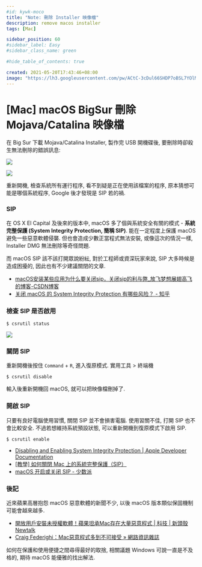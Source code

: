 ```yaml
---
#id: kywk-moco
title: "Note: 刪除 Installer 映像檔"
description: remove macos installer
tags: [Mac]

sidebar_position: 60
#sidebar_label: Easy
#sidebar_class_name: green

#hide_table_of_contents: true

created: 2021-05-20T17:43:46+08:00
image: "https://lh3.googleusercontent.com/pw/ACtC-3cDul66SHDP7oBSL7YOlMBo-SJl26dxZ8JYRv_9BfehLRz0El7Af6HPSRaBXo50ExW2q4oiF4cHsBmeAxq9Jj3GOJQYd4hjQ_MJIQf16HDYM12QvcbkhLLvFYRVY290eKrzn6rOyfiH-kCCHtdB7efiYg=w800-no?authuser=0"
---
```


[Mac] macOS BigSur 刪除 Mojava/Catalina 映像檔
============================================

在 Big Sur 下載 Mojava/Catalina Installer, 製作完 USB 開機碟後,
要刪除時卻殺生無法刪除的錯誤訊息:

![](https://lh3.googleusercontent.com/pw/ACtC-3ffdLlnCmW8o_SFteTCsMZJFCM5U8C6j35XsaBaHm4_i3ZNyUAa61GW3VXCgW35L94wrKJfVcGFh4w1O0ceIFsr60TZS7U8olpgKwjmVGIB8pOMSmFVq9wuFrArEF20pCCTf59nUTe4udddaJ2XRUzDMQ=w800-no?authuser=0)

![](https://lh3.googleusercontent.com/pw/ACtC-3e7r1g01lsEkcBDvycuOuJeEF7TaggbT9zWFpu7DgIaXo9-no5EgP0Ww-kSNGmaYsRGqQjTUZnufaVLHg5aFyTS8QuFIZqQZ8WCtTT9UStricHnqQTmBN9xpk-owXWZAcbso_1IXK_V4KPZJEJxRmYYvA=w808-no?authuser=0)

重新開機, 檢查系統所有運行程序, 看不到疑是正在使用該檔案的程序,
原本猜想可能是哪個系統程序, Google 後才發現是 SIP 若的禍.


### SIP ###

在 OS X El Capital 及後來的版本中, macOS 多了個與系統安全有關的模式 - 
__系統完整保護 (System Integrity Protection, 簡稱 SIP)__.
能在一定程度上保護 macOS 避免一些惡意軟體侵襲.
但也會造成少數正當程式無法安裝, 
或像這次的情況一樣, Installer DMG 無法刪除等奇怪問題.

而 macOS SIP 該不該打開眾說紛紜, 對於工程師或資深玩家來說, 
SIP 大多時候是造成困擾的, 因此也有不少建議關閉的文章.

-   [macOS安装某些应用为什么要关闭sip，关闭sip的利与弊_放飞梦想展翅高飞的博客-CSDN博客](https://blog.csdn.net/qq_45036710/article/details/103696230)
-   [关闭 macOS 的 System Integrity Protection 有哪些风险？ - 知乎](https://www.zhihu.com/question/40239893)


### 檢查 SIP 是否啟用 ###

``` shell
$ csrutil status
```

![](https://lh3.googleusercontent.com/pw/ACtC-3cj8SH0sp2wLMQ64l1dVklfsRrqtRVxPcotYL4i5shNhKDT6jTjwVIRiDYajjNv8xtwFIx43uZCS7mbv-RNVtCgu3AxcTpdoiWusV0szYY_JaXGAg999OspdkMH9oFXoOy8gSN878uqBmhUGJ8XZilpag=w800-no?authuser=0)


### 關閉 SIP ###

重新開機後按住 `Command` + `R`, 進入復原模式.
實用工具 > 終端機

``` shell
$ csrutil disable
```

輸入後重新開機回 macOS, 就可以把映像檔刪掉了.


### 開啟 SIP ###

只要有良好電腦使用習慣, 關閉 SIP 並不會損害電腦. 
使用習關不佳, 打開 SIP 也不會比較安全.
不過若想維持系統預設狀態, 可以重新開機到復原模式下啟用 SIP.

``` shell
$ csrutil enable
```

-   [Disabling and Enabling System Integrity Protection | Apple Developer Documentation](https://developer.apple.com/documentation/security/disabling_and_enabling_system_integrity_protection)
-   [[教學] 如何關閉 Mac 上的系統完整保護（SIP）](https://www.fonepaw.hk/tutorials/disable-system-integrity-protection-mac.html)
-   [macOS 开启或关闭 SIP - 少数派](https://sspai.com/post/55066)


### 後記 ###

近來蘋果高層抱怨 macOS 惡意軟體的新聞不少, 以後 macOS 版本類似保固機制可能會越來越多.
-   [開放用戶安裝未授權軟體！蘋果坦承Mac存在大量惡意程式 | 科技 | 新頭殼 Newtalk](https://newtalk.tw/news/view/2021-05-20/576279) 
-   [Craig Federighi：Mac惡意程式多到不可接受 » 網路資訊雜誌](https://netmag.tw/2021/05/21/craig-federighi：mac惡意程式多到不可接受)

如何在保護和使用便捷之間尋得最好的取捨,
相關議題 Windows 可說一直是不及格的,
期待 macOS 能優雅的找出解法.
